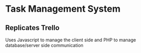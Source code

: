 # Task Management System
## Replicates Trello
Uses Javascript to manage the client side and PHP to manage database/server side communication